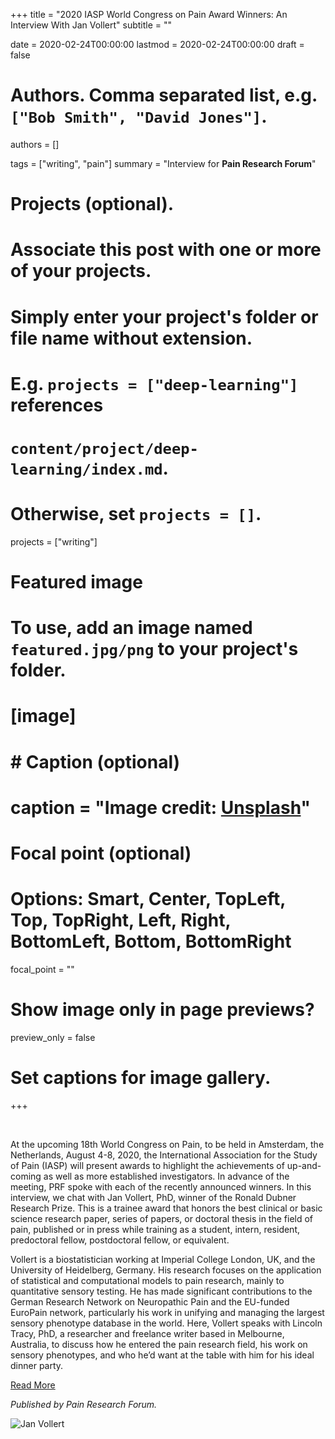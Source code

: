 +++
title = "2020 IASP World Congress on Pain Award Winners: An Interview With Jan Vollert"
subtitle = ""

date = 2020-02-24T00:00:00
lastmod = 2020-02-24T00:00:00
draft = false

# Authors. Comma separated list, e.g. `["Bob Smith", "David Jones"]`.
authors = []

tags = ["writing", "pain"]
summary = "Interview for **Pain Research Forum**"

# Projects (optional).
#   Associate this post with one or more of your projects.
#   Simply enter your project's folder or file name without extension.
#   E.g. `projects = ["deep-learning"]` references 
#   `content/project/deep-learning/index.md`.
#   Otherwise, set `projects = []`.
projects = ["writing"]

# Featured image
# To use, add an image named `featured.jpg/png` to your project's folder. 
# [image]
#   # Caption (optional)
#   caption = "Image credit: [**Unsplash**](https://unsplash.com/photos/CpkOjOcXdUY)"

  # Focal point (optional)
  # Options: Smart, Center, TopLeft, Top, TopRight, Left, Right, BottomLeft, Bottom, BottomRight
  focal_point = ""

  # Show image only in page previews?
  preview_only = false

# Set captions for image gallery.

+++

<br/>

At the upcoming 18th World Congress on Pain, to be held in Amsterdam, the Netherlands, August 4-8, 2020, the International Association for the Study of Pain (IASP) will present awards to highlight the achievements of up-and-coming as well as more established investigators. In advance of the meeting, PRF spoke with each of the recently announced winners. In this interview, we chat with Jan Vollert, PhD, winner of the Ronald Dubner Research Prize. This is a trainee award that honors the best clinical or basic science research paper, series of papers, or doctoral thesis in the field of pain, published or in press while training as a student, intern, resident, predoctoral fellow, postdoctoral fellow, or equivalent.

Vollert is a biostatistician working at Imperial College London, UK, and the University of Heidelberg, Germany. His research focuses on the application of statistical and computational models to pain research, mainly to quantitative sensory testing. He has made significant contributions to the German Research Network on Neuropathic Pain and the EU-funded EuroPain network, particularly his work in unifying and managing the largest sensory phenotype database in the world. Here, Vollert speaks with Lincoln Tracy, PhD, a researcher and freelance writer based in Melbourne, Australia, to discuss how he entered the pain research field, his work on sensory phenotypes, and who he’d want at the table with him for his ideal dinner party.

[Read More](https://www.painresearchforum.org/forums/interview/134934-2020-iasp-world-congress-pain-award-winners-interview-jan-vollert)

*Published by Pain Research Forum.*

![Jan Vollert](/img/JanVollertFeatured.jpg)
